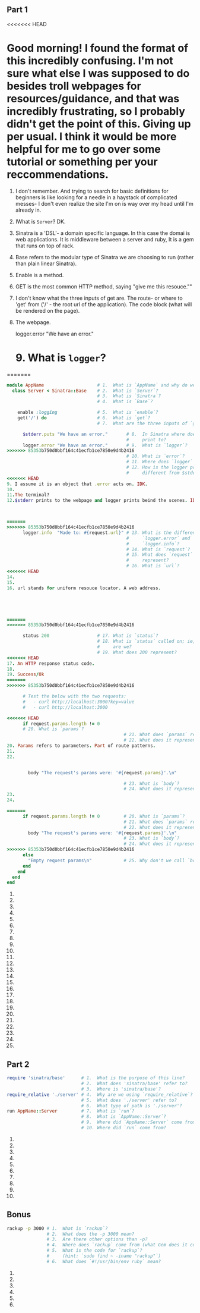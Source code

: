## Part 1

<<<<<<< HEAD
# Good morning! I found the format of this incredibly confusing. I'm not sure what else I was supposed to do besides troll webpages for resources/guidance, and that was incredibly frustrating, so I probably didn't get the point of this. Giving up per usual. I think it would be more helpful for me to go over some tutorial or something per your reccommendations.

1. I don't remember. And trying to search for basic definitions for beginners is like looking for a needle in a haystack of complicated messes- I don't even realize the site I'm on is way over my head until I'm already in.
2. IWhat is `Server`? DK.
3. Sinatra is a 'DSL'- a domain specific language. In this case the domai is web applications. It is middleware between a server and ruby, It is a gem that runs on top of rack.
4. Base refers to the modular type of Sinatra we are choosing to run (rather than plain linear Sinatra).
5. Enable is a method.
6. GET is the most common HTTP method, saying "give me this resouce.""
7. I don't know what the three inputs of get are. The route- or where to 'get' from ('/' - the root url of the application). The code block (what will be rendered on the page).
8. The webpage.


      logger.error "We have an error."

      # 9.  What is `logger`?
=======
```ruby
module AppName                    # 1.  What is `AppName` and why do we use it?
  class Server < Sinatra::Base    # 2.  What is `Server`?
                                  # 3.  What is `Sinatra`?
                                  # 4.  What is `Base`?

    enable :logging               # 5.  What is `enable`?
    get('/') do                   # 6.  What is `get`?
                                  # 7.  What are the three inputs of `get`?

      $stderr.puts "We have an error."       # 8.  In Sinatra where does $stderr
                                             #     print to?
      logger.error "We have an error."       # 9.  What is `logger`?
>>>>>>> 85353b750d0bbf164c41ecfb1ce7850e9d4b2416
                                             # 10. What is `error`?
                                             # 11. Where does `logger` print to?
                                             # 12. How is the logger print out
                                             #     different from $stderr?
<<<<<<< HEAD
9. I assume it is an object that .error acts on. IDK.
10.
11.The terminal?
12.$stderr prints to the webpage and logger prints beind the scenes. IDK



=======
>>>>>>> 85353b750d0bbf164c41ecfb1ce7850e9d4b2416
      logger.info  "Made to: #{request.url}" # 13. What is the difference btwn
                                             #     `logger.error` and
                                             #     `logger.info`?
                                             # 14. What is `request`?
                                             # 15. What does `request`
                                             #     represent?
                                             # 16. What is `url`?
<<<<<<< HEAD
14.
15.
16. url stands for uniform resouce locator. A web address.





=======
>>>>>>> 85353b750d0bbf164c41ecfb1ce7850e9d4b2416

      status 200                  # 17. What is `status`?
                                  # 18. What is `status` called on; ie, where
                                  #     are we?
                                  # 19. What does 200 represent?
<<<<<<< HEAD
17. An HTTP response status code.
18.
19. Success/Ok
=======
>>>>>>> 85353b750d0bbf164c41ecfb1ce7850e9d4b2416

      # Test the below with the two requests:
      #   - curl http://localhost:3000?key=value
      #   - curl http://localhost:3000

<<<<<<< HEAD
      if request.params.length != 0
      # 20. What is `params`?
                                            # 21. What does `params` return?
                                            # 22. What does it represent?
20. Params refers to parameters. Part of route patterns.
21.
22.


        body "The request's params were: '#{request.params}'.\n"

                                            # 23. What is `body`?
                                            # 24. What does it represent?
23.
24.

=======
      if request.params.length != 0         # 20. What is `params`?
                                            # 21. What does `params` return?
                                            # 22. What does it represent?
        body "The request's params were: '#{request.params}'.\n"
                                            # 23. What is `body`?
                                            # 24. What does it represent?
>>>>>>> 85353b750d0bbf164c41ecfb1ce7850e9d4b2416
      else
        "Empty request params\n"            # 25. Why don't we call `body` here?
      end
    end
  end
end
```

1.
1.
1.
1.
1.
1.
1.
1.
1.
1.
1.
1.
1.
1.
1.
1.
1.
1.
1.
1.
1.
1.
1.
1.
1.

## Part 2

```ruby
require 'sinatra/base'      # 1.  What is the purpose of this line?
                            # 2.  What does 'sinatra/base' refer to?
                            # 3.  Where is 'sinatra/base'?
require_relative './server' # 4.  Why are we using `require_relative`?
                            # 5.  What does './server' refer to?
                            # 6.  What type of path is './server'?
run AppName::Server         # 7.  What is `run`?
                            # 8.  What is `AppName::Server`?
                            # 9.  Where did `AppName::Server` come from?
                            # 10. Where did `run` come from?
```

1.
1.
1.
1.
1.
1.
1.
1.
1.
1.

## Bonus

```bash
rackup -p 3000 # 1.  What is `rackup`?
               # 2.  What does the -p 3000 mean?
               # 3.  Are there other options than -p?
               # 4.  Where does `rackup` come from (what Gem does it come with)?
               # 5.  What is the code for `rackup`?
               #     (hint: `sudo find ~ -iname "rackup"`)
               # 6.  What does `#!/usr/bin/env ruby` mean?
```

1.
1.
1.
1.
1.
1.
